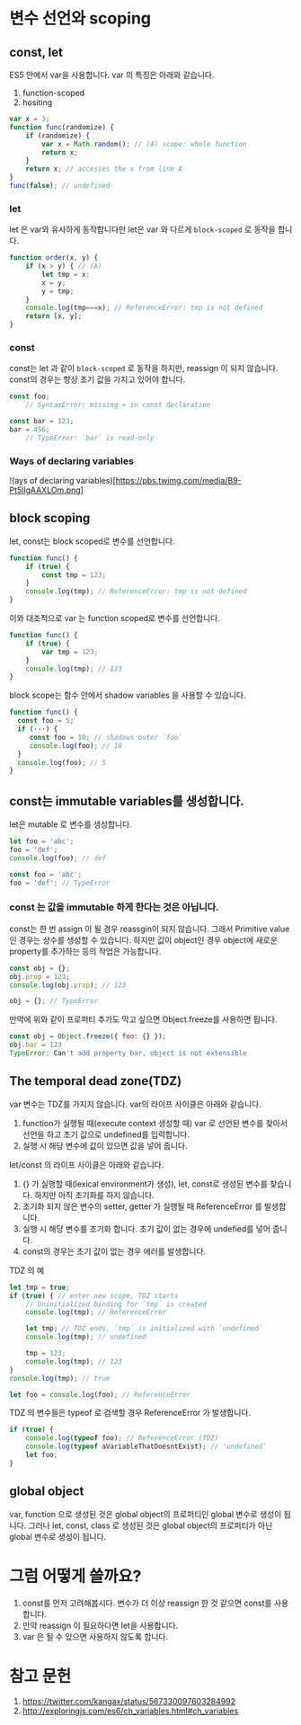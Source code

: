 # 변수 선언와 scoping

## const, let

ES5 안에서 var을 사용합니다. var 의 특징은 아래와 같습니다.

1. function-scoped
2. hositing
```javascript
var x = 3;
function func(randomize) {
    if (randomize) {
        var x = Math.random(); // (A) scope: whole function
        return x;
    }
    return x; // accesses the x from line A
}
func(false); // undefined
```

### let

let 은 var와 유사하게 동작합니다만 let은 var 와 다르게 `block-scoped` 로 동작을 합니다. 

```javascript
function order(x, y) {
    if (x > y) { // (A)
        let tmp = x;
        x = y;
        y = tmp;
    }
    console.log(tmp===x); // ReferenceError: tmp is not defined
    return [x, y];
}
```

### const

const는 let 과 같이 `block-scoped` 로 동작을 하지만, reassign 이 되지 않습니다. const의 경우는 항상 초기 값을 가지고 있어야 합니다.

```javascript
const foo;
    // SyntaxError: missing = in const declaration

const bar = 123;
bar = 456;
    // TypeError: `bar` is read-only
```

### Ways of declaring variables

!(ays of declaring variables)[https://pbs.twimg.com/media/B9-Pt5lIgAAXLOm.png]

## block scoping 

let, const는 block scoped로 변수를 선언합니다.  
```javascript
function func() {
    if (true) {
        const tmp = 123;
    }
    console.log(tmp); // ReferenceError: tmp is not defined
}
```

이와 대조적으로 var 는 function scoped로 변수를 선언합니다.

```javascript
function func() {
    if (true) {
        var tmp = 123;
    }
    console.log(tmp); // 123
}
```

block scope는 함수 안에서 shadow variables 을 사용할 수 있습니다.

```javascript
function func() {
  const foo = 5;
  if (···) {
     const foo = 10; // shadows outer `foo`
     console.log(foo); // 10
  }
  console.log(foo); // 5
}
```

## const는 immutable variables를 생성합니다.

let은 mutable 로 변수를 생성합니다.

```javascript
let foo = 'abc';
foo = 'def';
console.log(foo); // def
```

```javascript
const foo = 'abc';
foo = 'def'; // TypeError
```

### const 는 값을 immutable 하게 한다는 것은 아닙니다.

const는 한 번 assign 이 될 경우 reassgin이 되지 않습니다. 그래서 Primitive value 인 경우는 상수를 생성할 수 있습니다.
하지만 값이 object인 경우 object에 새로운 property를 추가하는 등의 작업은 가능합니다.

```javascript
const obj = {};
obj.prop = 123;
console.log(obj.prop); // 123

obj = {}; // TypeError
```

만약에 위와 같이 프로퍼티 추가도 막고 싶으면 Object.freeze를 사용하면 됩니다.


```javascript
const obj = Object.freeze({ foo: {} });
obj.bar = 123
TypeError: Can't add property bar, object is not extensible
```

## The temporal dead zone(TDZ)

var 변수는 TDZ를 가지지 않습니다. var의 라이프 사이클은 아래와 같습니다.

1. function가 실행될 때(execute context 생성할 때) var 로 선언된 변수를 찾아서 선언을 하고 초기 값으로 undefined를 입력합니다.
2. 실행 시 해당 변수에 값이 있으면 값을 넣어 줍니다.

let/const 의 라이프 사이클은 아래와 같습니다.

1. {} 가 실행할 때(lexical environment가 생성), let, const로 생성된 변수를 찾습니다. 하지만 아직 초기화를 하지 않습니다.
2. 초기화 되지 않은 변수의 setter, getter 가 실행될 때 ReferenceError 를 발생합니다.
3. 실행 시 해당 변수를 초기화 합니다. 초기 값이 없는 경우에 undefied를 넣어 줍니다.
4. const의 경우는 초기 값이 없는 경우 에러를 발생합니다.

TDZ 의 예

```javascript
let tmp = true;
if (true) { // enter new scope, TDZ starts
    // Uninitialized binding for `tmp` is created
    console.log(tmp); // ReferenceError

    let tmp; // TDZ ends, `tmp` is initialized with `undefined`
    console.log(tmp); // undefined

    tmp = 123;
    console.log(tmp); // 123
}
console.log(tmp); // true

let foo = console.log(foo); // ReferenceError
```

TDZ 의 변수들은 typeof 로 검색할 경우 ReferenceError 가 발생합니다.

```javascript
if (true) {
    console.log(typeof foo); // ReferenceError (TDZ)
    console.log(typeof aVariableThatDoesntExist); // 'undefined'
    let foo;
}
```

## global object

var, function 으로 생성된 것은 global object의 프로퍼티인 global 변수로 생성이 됩니다.
그러나 let, const, class 로 생성된 것은 global object의 프로퍼티가 아닌 global 변수로 생성이 됩니다.

# 그럼 어떻게 쓸까요?

1. const를 먼저 고려해봅시다. 변수가 더 이상 reassign 한 것 같으면 const를 사용합니다.
2. 만약 reassign 이 필요하다면 let을 사용합니다.
3. var 은 될 수 있으면 사용하지 않도록 합니다.



# 참고 문헌
1. https://twitter.com/kangax/status/567330097603284992
2. http://exploringjs.com/es6/ch_variables.html#ch_variables

